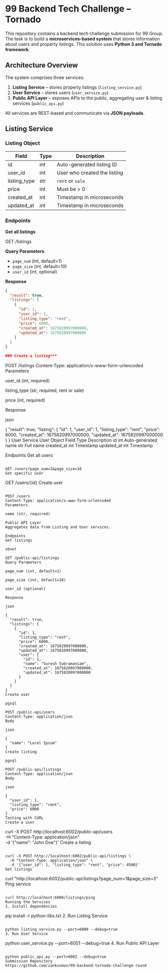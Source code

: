 # 99 Backend Tech Challenge – Tornado

This repository contains a backend tech challenge submission for 99 Group. The task is to build a **microservices-based system** that stores information about users and property listings. This solution uses **Python 3 and Tornado framework**.

## Architecture Overview

The system comprises three services:

1. **Listing Service** – stores property listings (`listing_service.py`)  
2. **User Service** – stores users (`user_service.py`)  
3. **Public API Layer** – exposes APIs to the public, aggregating user & listing services (`public_api.py`)  

All services are REST-based and communicate via **JSON payloads**.

## Listing Service

### Listing Object

| Field        | Type | Description |
|--------------|------|------------|
| id           | int  | Auto-generated listing ID |
| user_id      | int  | User who created the listing |
| listing_type | str  | `rent` or `sale` |
| price        | int  | Must be > 0 |
| created_at   | int  | Timestamp in microseconds |
| updated_at   | int  | Timestamp in microseconds |

### Endpoints

**Get all listings**

GET /listings


**Query Parameters**

- `page_num` (int, default=1)  
- `page_size` (int, default=10)  
- `user_id` (int, optional)  

**Response**

```json
{
  "result": true,
  "listings": [
    {
      "id": 1,
      "user_id": 1,
      "listing_type": "rent",
      "price": 6000,
      "created_at": 1675820997000000,
      "updated_at": 1675820997000000
    }
  ]
}

### Create a listing***

```

POST /listings
Content-Type: application/x-www-form-urlencoded
Parameters

user_id (int, required)

listing_type (str, required, rent or sale)

price (int, required)

Response

json

{
  "result": true,
  "listing": {
    "id": 1,
    "user_id": 1,
    "listing_type": "rent",
    "price": 6000,
    "created_at": 1675820997000000,
    "updated_at": 1675820997000000
  }
}
User Service
User Object
Field	Type	Description
id	int	Auto-generated
name	str	Full name
created_at	int	Timestamp
updated_at	int	Timestamp

Endpoints
Get all users

```

GET /users?page_num=1&page_size=10
Get specific user

```

GET /users/{id}
Create user

```

POST /users
Content-Type: application/x-www-form-urlencoded
Parameters

name (str, required)

Public API Layer
Aggregates data from Listing and User services.

Endpoints
Get listings

vbnet

GET /public-api/listings
Query Parameters

page_num (int, default=1)

page_size (int, default=10)

user_id (optional)

Response

json

{
  "result": true,
  "listings": [
    {
      "id": 1,
      "listing_type": "rent",
      "price": 6000,
      "created_at": 1675820997000000,
      "updated_at": 1675820997000000,
      "user": {
        "id": 1,
        "name": "Suresh Subramaniam",
        "created_at": 1675820997000000,
        "updated_at": 1675820997000000
      }
    }
  ]
}
Create user

pgsql

POST /public-api/users
Content-Type: application/json
Body

json

{
  "name": "Lorel Ipsum"
}
Create listing

pgsql

POST /public-api/listings
Content-Type: application/json
Body

json

{
  "user_id": 1,
  "listing_type": "rent",
  "price": 6000
}
Testing with CURL
Create a user

```

curl -X POST http://localhost:6002/public-api/users \
  -H "Content-Type: application/json" \
  -d '{"name": "John Doe"}'
Create a listing

```

curl -X POST http://localhost:6002/public-api/listings \
  -H "Content-Type: application/json" \
  -d '{"user_id": 1, "listing_type": "rent", "price": 4500}'
Get listings

```

curl "http://localhost:6002/public-api/listings?page_num=1&page_size=5"
Ping service

```

curl http://localhost:6000/listings/ping
Running the Services
1. Install dependencies

```

pip install -r python-libs.txt
2. Run Listing Service

```

python listing_service.py --port=6000 --debug=true
3. Run User Service

```

python user_service.py --port=6001 --debug=true
4. Run Public API Layer

```

python public_api.py --port=6002 --debug=true
Submission Repository
https://github.com/iankusmon/99-backend-tornado-challenge-round
